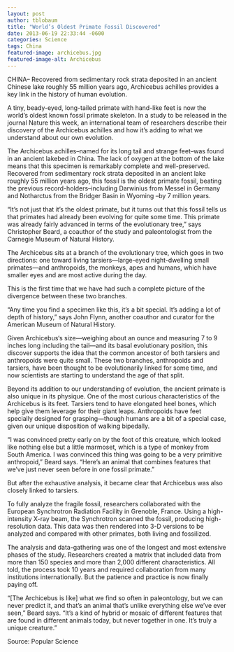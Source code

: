 ```yaml
---
layout: post 
author: tblobaum 
title: "World’s Oldest Primate Fossil Discovered"
date: 2013-06-19 22:33:44 -0600
categories: Science
tags: China 
featured-image: archicebus.jpg
featured-image-alt: Archicebus
---
```

CHINA– Recovered from sedimentary rock strata deposited in an ancient Chinese lake roughly 55 million years ago, Archicebus achilles provides a key link in the history of human evolution.

A tiny, beady-eyed, long-tailed primate with hand-like feet is now the world’s oldest known fossil primate skeleton. In a study to be released in the journal Nature this week, an international team of researchers describe their discovery of the Archicebus achilles and how it’s adding to what we understand about our own evolution.

<a href="https://en.wikipedia.org/wiki/Archicebus" data-iframely-url></a>

The Archicebus achilles–named for its long tail and strange feet–was found in an ancient lakebed in China. The lack of oxygen at the bottom of the lake means that this specimen is remarkably complete and well-preserved. Recovered from sedimentary rock strata deposited in an ancient lake roughly 55 million years ago, this fossil is the oldest primate fossil, beating the previous record-holders–including Darwinius from Messel in Germany and Notharctus from the Bridger Basin in Wyoming –by 7 million years.

“It’s not just that it’s the oldest primate, but it turns out that this fossil tells us that primates had already been evolving for quite some time. This primate was already fairly advanced in terms of the evolutionary tree,” says Christopher Beard, a coauthor of the study and paleontologist from the Carnegie Museum of Natural History.

The Archicebus sits at a branch of the evolutionary tree, which goes in two directions: one toward living tarsiers—large-eyed night-dwelling small primates—and anthropoids, the monkeys, apes and humans, which have smaller eyes and are most active during the day.

This is the first time that we have had such a complete picture of the divergence between these two branches.

“Any time you find a specimen like this, it’s a bit special. It’s adding a lot of depth of history,” says John Flynn, another coauthor and curator for the American Museum of Natural History.

Given Archicebus‘s size—weighing about an ounce and measuring 7 to 9 inches long including the tail—and its basal evolutionary position, this discover supports the idea that the common ancestor of both tarsiers and anthropoids were quite small. These two branches, anthropoids and tarsiers, have been thought to be evolutionarily linked for some time, and now scientists are starting to understand the age of that split.

Beyond its addition to our understanding of evolution, the ancient primate is also unique in its physique. One of the most curious characteristics of the Archicebus is its feet. Tarsiers tend to have elongated heel bones, which help give them leverage for their giant leaps. Anthropoids have feet specially designed for grasping—though humans are a bit of a special case, given our unique disposition of walking bipedally.

“I was convinced pretty early on by the foot of this creature, which looked like nothing else but a little marmoset, which is a type of monkey from South America. I was convinced this thing was going to be a very primitive anthropoid,” Beard says. “Here’s an animal that combines features that we’ve just never seen before in one fossil primate.”

But after the exhaustive analysis, it became clear that Archicebus was also closely linked to tarsiers.

To fully analyze the fragile fossil, researchers collaborated with the European Synchrotron Radiation Facility in Grenoble, France. Using a high-intensity X-ray beam, the Synchrotron scanned the fossil, producing high-resolution data. This data was then rendered into 3-D versions to be analyzed and compared with other primates, both living and fossilized.

The analysis and data-gathering was one of the longest and most extensive phases of the study. Researchers created a matrix that included data from more than 150 species and more than 2,000 different characteristics. All told, the process took 10 years and required collaboration from many institutions internationally. But the patience and practice is now finally paying off.

“[The Archicebus is like] what we find so often in paleontology, but we can never predict it, and that’s an animal that’s unlike everything else we’ve ever seen,” Beard says. “It’s a kind of hybrid or mosaic of different features that are found in different animals today, but never together in one. It’s truly a unique creature.”

Source: Popular Science

<a href="https://www.popsci.com/science/article/2013-06/worlds-oldest-primate-fossil-discovered/" data-iframely-url></a>

